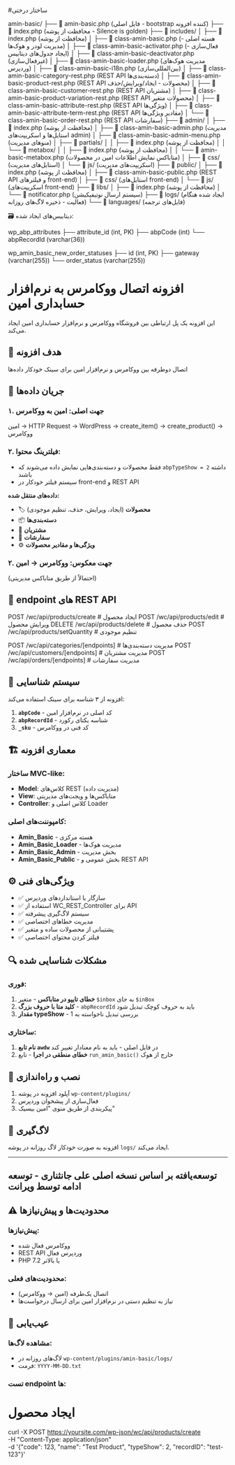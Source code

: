 #ساختار درختی

amin-basic/
├── 📄 amin-basic.php (فایل اصلی - bootstrap کننده افزونه)
├── 📄 index.php (محافظت از پوشه - Silence is golden)
├── 📁 includes/
│   ├── 📄 index.php (محافظت از پوشه)
│   ├── 📄 class-amin-basic.php (هسته اصلی - مدیریت لودر و هوک‌ها)
│   ├── 📄 class-amin-basic-activator.php (فعال‌سازی - ایجاد جدول‌های دیتابیس)
│   ├── 📄 class-amin-basic-deactivator.php (غیرفعال‌سازی)
│   ├── 📄 class-amin-basic-loader.php (مدیریت هوک‌های وردپرس)
│   ├── 📄 class-amin-basic-i18n.php (بین‌المللی‌سازی)
│   ├── 📄 class-amin-basic-category-rest.php (REST API دسته‌بندی‌ها)
│   ├── 📄 class-amin-basic-product-rest.php (REST API محصولات - ایجاد/ویرایش/حذف)
│   ├── 📄 class-amin-basic-customer-rest.php (REST API مشتریان)
│   ├── 📄 class-amin-basic-product-variation-rest.php (REST API محصولات متغیر)
│   ├── 📄 class-amin-basic-attribute-rest.php (REST API ویژگی‌ها)
│   ├── 📄 class-amin-basic-attribute-term-rest.php (REST API مقادیر ویژگی‌ها)
│   └── 📄 class-amin-basic-order-rest.php (REST API سفارشات)
├── 📁 admin/
│   ├── 📄 index.php (محافظت از پوشه)
│   ├── 📄 class-amin-basic-admin.php (مدیریت استایل‌ها و اسکریپت‌های admin)
│   ├── 📄 class-amin-basic-admin-menu.php (منوهای مدیریت)
│   ├── 📁 partials/
│   │   ├── 📄 index.php (محافظت از پوشه)
│   │   └── 📁 metabox/
│   │       ├── 📄 index.php (محافظت از پوشه)
│   │       └── 📄 amin-basic-metabox.php (متاباکس نمایش اطلاعات امین در محصولات)
│   ├── 📁 css/ (استایل‌های مدیریت)
│   └── 📁 js/ (اسکریپت‌های مدیریت)
├── 📁 public/
│   ├── 📄 index.php (محافظت از پوشه)
│   ├── 📄 class-amin-basic-public.php (REST API و فیلترهای front-end)
│   ├── 📁 css/ (استایل‌های front-end)
│   └── 📁 js/ (اسکریپت‌های front-end)
├── 📁 libs/
│   ├── 📄 index.php (محافظت از پوشه)
│   └── 📄 notificator.php (سیستم ارسال نوتیفیکیشن)
├── 📁 logs/ (ایجاد شده هنگام فعالیت - ذخیره لاگ‌های روزانه)
└── 📁 languages/ (فایل‌های ترجمه)

🗃️ دیتابیس‌های ایجاد شده:

wp_abp_attributes
├── attribute_id (int, PK)
├── abpCode (int) 
└── abpRecordId (varchar(36))

wp_amin_basic_new_order_statuses
├── id (int, PK)
├── gateway (varchar(255))
└── order_status (varchar(255))



# افزونه اتصال ووکامرس به نرم‌افزار حسابداری امین

این افزونه یک پل ارتباطی بین فروشگاه ووکامرس و نرم‌افزار حسابداری امین ایجاد می‌کند.

## 🎯 هدف افزونه

اتصال دوطرفه بین ووکامرس و نرم‌افزار امین برای سینک خودکار داده‌ها

## 🔄 جریان داده‌ها

### ۱. جهت اصلی: امین به ووکامرس

امین → HTTP Request → WordPress → create_item() → create_product() → ووکامرس

### ۲. فیلترینگ محتوا:
- فقط محصولات و دسته‌بندی‌هایی نمایش داده می‌شوند که `abpTypeShow = 2` داشته باشند
- سیستم فیلتر خودکار در front-end و REST API

**داده‌های منتقل شده:**
- 🏷️ **محصولات** (ایجاد، ویرایش، حذف، تنظیم موجودی)
- 📦 **دسته‌بندی‌ها**
- 👥 **مشتریان** 
- 🧾 **سفارشات**
- ⚙️ **ویژگی‌ها و مقادیر محصولات**

### ۲. جهت معکوس: ووکامرس → امین
(احتمالاً از طریق متاباکس مدیریتی)

## 📡 endpoint های REST API


POST /wc/api/products/create # ایجاد محصول
POST /wc/api/products/edit # ویرایش محصول
DELETE /wc/api/products/delete # حذف محصول
POST /wc/api/products/setQuantity # تنظیم موجودی

POST /wc/api/categories/[endpoints] # مدیریت دسته‌بندی‌ها
POST /wc/api/customers/[endpoints] # مدیریت مشتریان
POST /wc/api/orders/[endpoints] # مدیریت سفارشات



## 🔑 سیستم شناسایی

افزونه از ۳ شناسه برای سینک استفاده می‌کند:

1. **`abpCode`** - کد اصلی در نرم‌افزار امین
2. **`abpRecordId`** - شناسه یکتای رکورد
3. **`_sku`** - کد فنی در ووکامرس

## 🏗️ معماری افزونه

### ساختار MVC-like:
- **Model**: کلاس‌های REST (مدیریت داده)
- **View**: متاباکس‌ها و ویجت‌های مدیریتی  
- **Controller**: کلاس اصلی و Loader

### کامپوننت‌های اصلی:
- **Amin_Basic** - هسته مرکزی
- **Amin_Basic_Loader** - مدیریت هوک‌ها
- **Amin_Basic_Admin** - بخش مدیریت
- **Amin_Basic_Public** - بخش عمومی و REST API

## ⚙️ ویژگی‌های فنی

- ✅ سازگار با استانداردهای وردپرس
- ✅ استفاده از WC_REST_Controller برای API
- ✅ سیستم لاگ‌گیری پیشرفته
- ✅ مدیریت خطاهای اختصاصی
- ✅ پشتیبانی از محصولات ساده و متغیر
- ✅ فیلتر کردن محتوای اختصاصی

## 🔍 مشکلات شناسایی شده

### فوری:
1. **خطای تایپو در متاباکس** - متغیر `$inbox` به جای `$inBox`
2. **کلید متا با حروف بزرگ** - `abpRecordId` باید به حروف کوچک تبدیل شود
3. **مقدار typeShow** - بررسی تبدیل ناخواسته به 1

### ساختاری:
1. **نام تابع `awdw`** در فایل اصلی - باید به نام معنادار تغییر کند
2. **خطای منطقی در اجرا** - تابع `run_amin_basic()` خارج از هوک

## 🚀 نصب و راه‌اندازی

1. آپلود افزونه در پوشه `wp-content/plugins/`
2. فعال‌سازی از پیشخوان وردپرس
3. پیکربندی از طریق منوی "امین بیسیک"

## 📝 لاگ‌گیری

افزونه به صورت خودکار لاگ روزانه در پوشه `logs/` ایجاد می‌کند.

---

## توسعه‌یافته بر اساس نسخه اصلی علی جانثناری - توسعه ادامه توسط ویرانت ##

## ⚠️ محدودیت‌ها و پیش‌نیازها

### پیش‌نیازها:
- ووکامرس فعال شده
- REST API وردپرس فعال
- PHP 7.2 یا بالاتر

### محدودیت‌های فعلی:
- اتصال یک‌طرفه (امین → ووکامرس)
- نیاز به تنظیم دستی در نرم‌افزار امین برای ارسال درخواست‌ها

## 🐛 عیب‌یابی

### مشاهده لاگ‌ها:
- لاگ‌های روزانه در `wp-content/plugins/amin-basic/logs/`
- فرمت: `YYYY-MM-DD.txt`

### تست endpoint ها:

# ایجاد محصول
curl -X POST https://yoursite.com/wp-json/wc/api/products/create \
  -H "Content-Type: application/json" \
  -d '{"code": 123, "name": "Test Product", "typeShow": 2, "recordID": "test-123"}'


